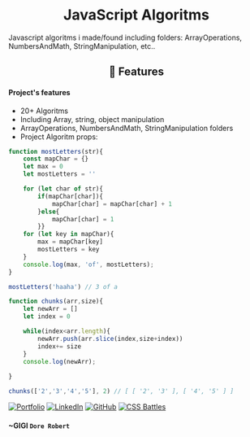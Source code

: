 <h1 align="center" id="title">JavaScript Algoritms</h1>

<p id="description">
    Javascript algoritms i made/found including folders: ArrayOperations, NumbersAndMath, StringManipulation, etc..
</p>

<h2 align="center">🧐 Features</h2>

<h4>Project's features</h4>

*   20+ Algoritms
*   Including Array, string, object manipulation
*   ArrayOperations, NumbersAndMath, StringManipulation folders
*   Project Algoritm props:

```javascript
function mostLetters(str){
    const mapChar = {}
    let max = 0
    let mostLetters = ''

    for (let char of str){
        if(mapChar[char]){
            mapChar[char] = mapChar[char] + 1
        }else{
            mapChar[char] = 1
        }}
    for (let key in mapChar){
        max = mapChar[key]
        mostLetters = key
    }
    console.log(max, 'of', mostLetters);
}

mostLetters('haaha') // 3 of a
```
```javascript
function chunks(arr,size){
    let newArr = []
    let index = 0

    while(index<arr.length){
        newArr.push(arr.slice(index,size+index))
        index+= size
    }
    console.log(newArr);
    
}

chunks(['2','3','4','5'], 2) // [ [ '2', '3' ], [ '4', '5' ] ]
```

[![Portfolio](https://img.shields.io/badge/Portfolio-62b1ff?style=for-the-badge&logo=web&logoColor=white)](https://www.gigicodeace.com)
[![LinkedIn](https://img.shields.io/badge/LinkedIn-3e3eff?style=for-the-badge&logo=linkedin&logoColor=white)](https://www.linkedin.com/in/dobre-robert-03653b331/)
[![GitHub](https://img.shields.io/badge/GitHub-2f2f2f?style=for-the-badge&logo=github&logoColor=white)](https://github.com/GIGI-CodeAce)
[![CSS Battles](https://img.shields.io/badge/CSS%20Battles-ff6e96?style=for-the-badge&logo=css3&logoColor=white)](https://cssbattle.dev/player/gigi)

  <b></b>
   <h4>~GIGI <code>Dore Robert</code></h4>
</footer>